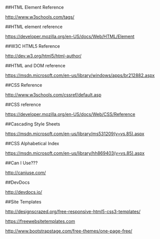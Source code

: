 ##HTML Element Reference

http://www.w3schools.com/tags/
	
##HTML element reference

https://developer.mozilla.org/en-US/docs/Web/HTML/Element

##W3C HTML5 Reference

http://dev.w3.org/html5/html-author/

##HTML and DOM reference

https://msdn.microsoft.com/en-us/library/windows/apps/br212882.aspx

##CSS Reference

http://www.w3schools.com/cssref/default.asp

##CSS reference

https://developer.mozilla.org/en-US/docs/Web/CSS/Reference

##Cascading Style Sheets

https://msdn.microsoft.com/en-us/library/ms531209(v=vs.85).aspx

##CSS Alphabetical Index

https://msdn.microsoft.com/en-us/library/hh869403(v=vs.85).aspx

##Can I Use???

http://caniuse.com/

##DevDocs

http://devdocs.io/

##Site Templates

http://designscrazed.org/free-responsive-html5-css3-templates/

https://freewebsitetemplates.com

http://www.bootstrapstage.com/free-themes/one-page-free/






